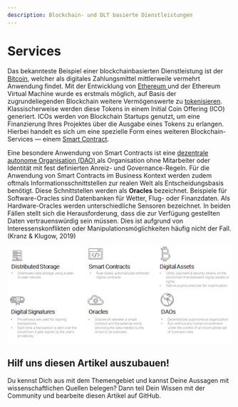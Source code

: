 ```yaml
---
description: Blockchain- und DLT basierte Dienstleistungen
---
```


# Services

Das bekannteste Beispiel einer blockchainbasierten Dienstleistung ist der [Bitcoin](https://lab.ledgerlabs.li/defi/kryptowaehrungen/projekte/bitcoin), welcher als digitales Zahlungsmittel mittlerweile vermehrt Anwendung findet. Mit der Entwicklung von [Ethereum ](https://lab.ledgerlabs.li/dlt/distributed-ledger-technologien/projekte/ethereum)und der Ethereum Virtual Machine wurde es erstmals möglich, auf Basis der zugrundeliegenden Blockchain weitere Vermögenswerte zu [tokenisieren](https://lab.ledgerlabs.li/defi/digital-assets/definition). Klassischerweise werden diese Tokens in einem Initial Coin Offering \(ICO\) generiert. ICOs werden von Blockchain Startups genutzt, um eine Finanzierung Ihres Projektes über die Ausgabe eines Tokens zu erlangen. Hierbei handelt es sich um eine spezielle Form eines weiteren Blockchain-Services — einem [Smart Contract](https://lab.ledgerlabs.li/dlt/blockchain/anwendungsgebiete/smart-contracts). 

Eine besondere Anwendung von Smart Contracts ist eine [dezentrale autonome Organisation \(DAO\) ](https://lab.ledgerlabs.li/dlt/blockchain/anwendungsgebiete/daos)als Organisation ohne Mitarbeiter oder Identität mit fest definierten Anreiz- und Governance-Regeln. Für die Anwendung von Smart Contracts im Business Kontext werden zudem oftmals Informationsschnittstellen zur realen Welt als Entscheidungsbasis benötigt. Diese Schnittstellen werden als **Oracles** bezeichnet. Beispiele für Software-Oracles sind Datenbanken für Wetter, Flug- oder Finanzdaten. Als Hardware-Oracles werden unterschiedliche Sensoren bezeichnet. In beiden Fällen stellt sich die Herausforderung, dass die zur Verfügung gestellten Daten vertrauenswürdig sein müssen. Dies ist aufgrund von Interessenskonflikten oder Manipulationsmöglichkeiten häufig nicht der Fall. \(Kranz & Klugow, 2019\)



![Eigene Darstellung in Anlehnung an Voshmgir \(2019\).](../../.gitbook/assets/image%20%2813%29.png)

## Hilf uns diesen Artikel auszubauen!

Du kennst Dich aus mit dem Themengebiet und kannst Deine Aussagen mit wissenschaftlichen Quellen belegen? Dann teil Dein Wissen mit der Community und bearbeite diesen Artikel auf GitHub.

